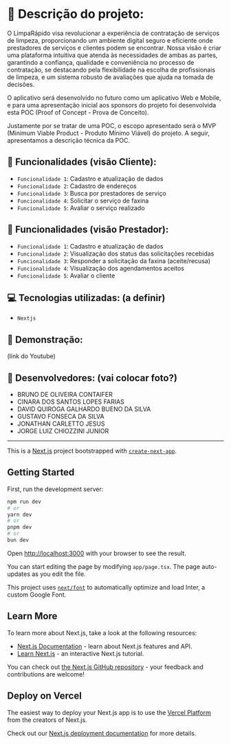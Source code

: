 # 📝 Descrição do projeto:
O LimpaRápido visa revolucionar a experiência de contratação de serviços de limpeza, proporcionando um ambiente digital seguro e eficiente onde prestadores de serviços e clientes podem se encontrar. Nossa visão é criar uma plataforma intuitiva que atenda às necessidades de ambas as partes, garantindo a confiança, qualidade e conveniência no processo de contratação, se destacando pela flexibilidade na escolha de profissionais de limpeza, e um sistema robusto de avaliações que ajuda na tomada de decisões.

O aplicativo será desenvolvido no futuro como um aplicativo Web e Mobile, e para uma apresentação inicial aos sponsors do projeto foi desenvolvida esta POC (Proof of Concept - Prova de Conceito).

Justamente por se tratar de uma POC, o escopo apresentado será o MVP (Minimum Viable Product - Produto Mínimo Viável) do projeto. A seguir, apresentamos a descrição técnica da POC.

## 🔨 Funcionalidades (visão Cliente):
- `Funcionalidade 1`: Cadastro e atualização de dados
- `Funcionalidade 2`: Cadastro de endereços
- `Funcionalidade 3`: Busca por prestadores de serviço
- `Funcionalidade 4`: Solicitar o serviço de faxina
- `Funcionalidade 5`: Avaliar o serviço realizado

## 🔨 Funcionalidades (visão Prestador):
- `Funcionalidade 1`: Cadastro e atualização de dados
- `Funcionalidade 2`: Visualização dos status das solicitações recebidas
- `Funcionalidade 3`: Responder a solicitação da faxina (aceite/recusa)
- `Funcionalidade 4`: Visualização dos agendamentos aceitos
- `Funcionalidade 5`: Avaliar o cliente



## 💻 Tecnologias utilizadas: (a definir)
- `Nextjs`

## 🎦 Demonstração: 
(link do Youtube)


## 👥 Desenvolvedores: (vai colocar foto?)

- BRUNO DE OLIVEIRA CONTAIFER
- CINARA DOS SANTOS LOPES FARIAS
- DAVID QUIROGA GALHARDO BUENO DA SILVA
- GUSTAVO FONSECA DA SILVA
- JONATHAN CARLETTO JESUS
- JORGE LUIZ CHIOZZINI JUNIOR


------------

This is a [Next.js](https://nextjs.org/) project bootstrapped with [`create-next-app`](https://github.com/vercel/next.js/tree/canary/packages/create-next-app).

## Getting Started

First, run the development server:

```bash
npm run dev
# or
yarn dev
# or
pnpm dev
# or
bun dev
```

Open [http://localhost:3000](http://localhost:3000) with your browser to see the result.

You can start editing the page by modifying `app/page.tsx`. The page auto-updates as you edit the file.

This project uses [`next/font`](https://nextjs.org/docs/basic-features/font-optimization) to automatically optimize and load Inter, a custom Google Font.

## Learn More

To learn more about Next.js, take a look at the following resources:

- [Next.js Documentation](https://nextjs.org/docs) - learn about Next.js features and API.
- [Learn Next.js](https://nextjs.org/learn) - an interactive Next.js tutorial.

You can check out [the Next.js GitHub repository](https://github.com/vercel/next.js/) - your feedback and contributions are welcome!

## Deploy on Vercel

The easiest way to deploy your Next.js app is to use the [Vercel Platform](https://vercel.com/new?utm_medium=default-template&filter=next.js&utm_source=create-next-app&utm_campaign=create-next-app-readme) from the creators of Next.js.

Check out our [Next.js deployment documentation](https://nextjs.org/docs/deployment) for more details.
